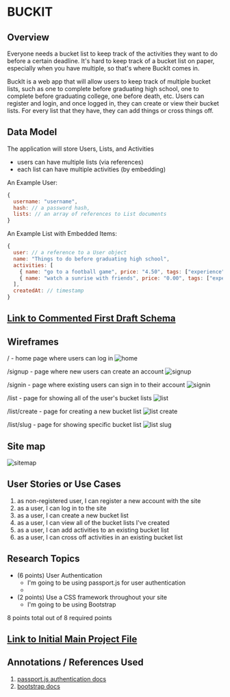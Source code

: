# BUCKIT

## Overview

Everyone needs a bucket list to keep track of the activities they want to do before a certain deadline. It's hard to keep track of a bucket list on paper, especially when you have multiple, so that's where BuckIt comes in. 

BuckIt is a web app that will allow users to keep track of multiple bucket lists, such as one to complete before graduating high school, one to complete before graduating college, one before death, etc. Users can register and login, and once logged in, they can create or view their bucket lists. For every list that they have, they can add things or cross things off. 


## Data Model

The application will store Users, Lists, and Activities

* users can have multiple lists (via references)
* each list can have multiple activities (by embedding)

An Example User:

```javascript
{
  username: "username",
  hash: // a password hash,
  lists: // an array of references to List documents
}
```

An Example List with Embedded Items:

```javascript
{
  user: // a reference to a User object
  name: "Things to do before graduating high school",
  activities: [
    { name: "go to a football game", price: "4.50", tags: ["experience"], checked: false},
    { name: "watch a sunrise with friends", price: "0.00", tags: ["experience"], checked: true},
  ],
  createdAt: // timestamp
}
```


## [Link to Commented First Draft Schema](src/db.js) 

## Wireframes

/ - home page where users can log in
![home](home.png)

/signup - page where new users can create an account
![signup](signup.png)

/signin - page where existing users can sign in to their account
![signin](signin.png)

/list - page for showing all of the user's bucket lists
![list](list.png)

/list/create - page for creating a new bucket list
![list create](list-create.png)

/list/slug - page for showing specific bucket list
![list slug](list-slug.png)

## Site map

![sitemap](sitemap.png)

## User Stories or Use Cases

1. as non-registered user, I can register a new account with the site
2. as a user, I can log in to the site
3. as a user, I can create a new bucket list
4. as a user, I can view all of the bucket lists I've created
5. as a user, I can add activities to an existing bucket list
6. as a user, I can cross off activities in an existing bucket list

## Research Topics

* (6 points) User Authentication
    * I'm going to be using passport.js for user authentication
    * 
* (2 points) Use a CSS framework throughout your site
    * I'm going to be using Bootstrap 

8 points total out of 8 required points


## [Link to Initial Main Project File](src/app.js) 

## Annotations / References Used

1. [passport.js authentication docs](http://www.passportjs.org/docs/username-password/)
2. [bootstrap docs](https://getbootstrap.com/docs/5.1/getting-started/introduction/)


